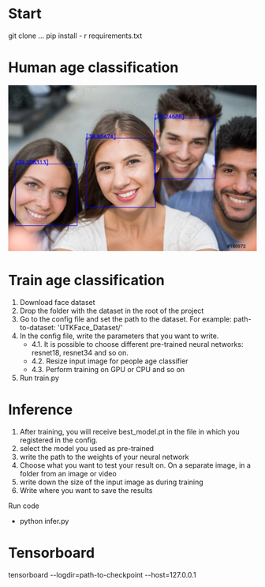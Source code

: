 # Start

git clone ...
pip install - r requirements.txt


# Human age classification 

![Image alt](https://github.com/kleinar/FaceAgeClassification/raw/master/misc/group.jpg)

# Train age classification

1. Download face dataset
2. Drop the folder with the dataset in the root of the project
3. Go to the config file and set the path to the dataset.
    For example: path-to-dataset: 'UTKFace_Dataset/'
4. In the config file, write the parameters that you want to write.
    * 4.1. It is possible to choose different pre-trained neural networks: resnet18, resnet34 and so on.
    * 4.2. Resize input image for people age classifier
    * 4.3. Perform training on GPU or CPU and so on
6. Run train.py
   
# Inference

1. After training, you will receive best_model.pt in the file in which you registered in the config.
2. select the model you used as pre-trained
3. write the path to the weights of your neural network
4. Choose what you want to test your result on. On a separate image, in a folder from an image or video
5. write down the size of the input image as during training
6. Write where you want to save the results


    
Run code
* python infer.py

# Tensorboard
tensorboard --logdir=path-to-checkpoint --host=127.0.0.1
